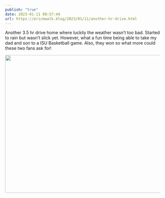 ```yaml
---
publish: "true"
date: 2023-01-11 00:57:44
url: https://ericmwalk.blog/2023/01/11/another-hr-drive.html
---
```

Another 3.5 hr drive home where luckily the weather wasn’t too bad. Started to rain but wasn’t slick yet. However, what a fun time being able to take my dad and son to a ISU Basketball game. Also, they won so what more could these two fans ask for!


<img src="uploads/2023/67c3d259d2.jpg" width="600" height="450" alt="">